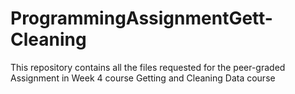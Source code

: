 # ProgrammingAssignmentGett-Cleaning
This repository contains all the files requested for the peer-graded Assignment in Week 4 course Getting and Cleaning Data course
